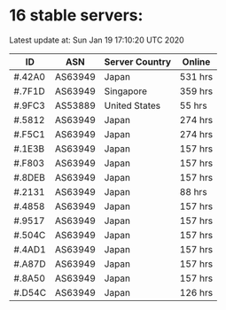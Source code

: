 # 16 stable servers:

Latest update at: Sun Jan 19 17:10:20 UTC 2020

| ID | ASN | Server Country | Online |
| -- | --- | -------------- | ------ |
| #.42A0 | AS63949 | Japan | 531 hrs |
| #.7F1D | AS63949 | Singapore | 359 hrs |
| #.9FC3 | AS53889 | United States | 55 hrs |
| #.5812 | AS63949 | Japan | 274 hrs |
| #.F5C1 | AS63949 | Japan | 274 hrs |
| #.1E3B | AS63949 | Japan | 157 hrs |
| #.F803 | AS63949 | Japan | 157 hrs |
| #.8DEB | AS63949 | Japan | 157 hrs |
| #.2131 | AS63949 | Japan | 88 hrs |
| #.4858 | AS63949 | Japan | 157 hrs |
| #.9517 | AS63949 | Japan | 157 hrs |
| #.504C | AS63949 | Japan | 157 hrs |
| #.4AD1 | AS63949 | Japan | 157 hrs |
| #.A87D | AS63949 | Japan | 157 hrs |
| #.8A50 | AS63949 | Japan | 157 hrs |
| #.D54C | AS63949 | Japan | 126 hrs |

